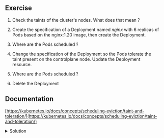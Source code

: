 ## Exercise

1. Check the taints of the cluster's nodes. What does that mean ?

2. Create the specification of a Deployment named *nginx* with 6 replicas of Pods based on the nginx:1.20 image, then create the Deployment.

3. Where are the Pods scheduled ?

4. Change the specification of the Deployment so the Pods tolerate the taint present on the controlplane node. Update the Deployment resource.

5. Where are the Pods scheduled ?

6. Delete the Deployment

## Documentation

[https://kubernetes.io/docs/concepts/scheduling-eviction/taint-and-toleration/](https://kubernetes.io/docs/concepts/scheduling-eviction/taint-and-toleration/)

<details>
  <summary markdown="span">Solution</summary>

1. Check the taints of the cluster's nodes. What does that mean ?

Only the controlplane node has a Taint, this one prevents the application's Pods from being scheduled on the controlplane.

```
k get nodes controlplane -o jsonpath={.spec.taints}
[{"effect":"NoSchedule","key":"node-role.kubernetes.io/control-plane"}]
```

The NoSchedule taints prevent Pods which do not tolerate the taints to be scheduled on that node

2. Create the specification of a Deployment named *nginx* with 6 replicas of Pods based on the nginx:1.20 image, then create the Deployment.

Specification:

```
k create deploy nginx --replicas 6 --image=nginx:1.20 --dry-run=client -o yaml > deploy.yaml
```

Creation of the Deployment

```
k apply -f deploy.yaml
```

3. Where are the Pods scheduled ?

```
k get po -o wide
NAME                     READY   STATUS    RESTARTS   AGE   IP          NODE      NOMINATED NODE   READINESS GATES
nginx-6d777db949-2kxhp   1/1     Running   0          8s    10.38.0.5   worker2   <none>           <none>
nginx-6d777db949-6d7ms   1/1     Running   0          8s    10.32.0.7   worker1   <none>           <none>
nginx-6d777db949-8vl6j   1/1     Running   0          8s    10.32.0.6   worker1   <none>           <none>
nginx-6d777db949-rqql4   1/1     Running   0          8s    10.38.0.6   worker2   <none>           <none>
nginx-6d777db949-tfbjb   1/1     Running   0          8s    10.32.0.2   worker1   <none>           <none>
nginx-6d777db949-vs6wl   1/1     Running   0          8s    10.38.0.1   worker2   <none>           <none>
```

The Pods are deployed either on worker1 or on worker2. None are deployed on the controlplane node because of the NoSchedule taints that the Pods do not tolerate.

4. Change the specification of the Deployment so the Pods tolerate the taints present on the controlplane node. Update the Deployment resource.

```
apiVersion: apps/v1
kind: Deployment
metadata:
  labels:
    app: nginx
  name: nginx
spec:
  replicas: 6
  selector:
    matchLabels:
      app: nginx
  template:
    metadata:
      labels:
        app: nginx
    spec:
      containers:
      - image: nginx:1.20
        name: nginx
      tolerations:
      - key: node-role.kubernetes.io/control-plane
        effect: NoSchedule
```

Update the resource:

```
k apply -f deploy.yaml
```

5. Where are the Pods scheduled ?

Due to the toleration of the taints, the Pods can now be scheduled on the controlplane node as well

```
NAME                     READY   STATUS    RESTARTS   AGE   IP          NODE            NOMINATED NODE   READINESS GATES
nginx-7b788fb97d-2vrv4   1/1     Running   0          59s   10.32.0.8   worker1         <none>           <none>
nginx-7b788fb97d-bjlvk   1/1     Running   0          57s   10.40.0.2   controlplane    <none>           <none>
nginx-7b788fb97d-gdn6x   1/1     Running   0          59s   10.38.0.1   worker2         <none>           <none>
nginx-7b788fb97d-qkp78   1/1     Running   0          59s   10.40.0.1   controlplane    <none>           <none>
nginx-7b788fb97d-rb74s   1/1     Running   0          57s   10.32.0.6   worker1         <none>           <none>
nginx-7b788fb97d-tj7f9   1/1     Running   0          57s   10.38.0.7   worker2         <none>           <none>
```

6. Delete the Deployment

```
k delete deploy/nginx
```

</details>

